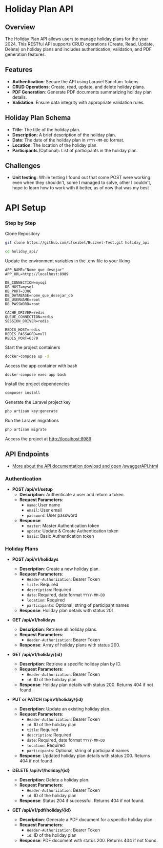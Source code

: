 # Holiday Plan API

## Overview

The Holiday Plan API allows users to manage holiday plans for the year 2024. This RESTful API supports CRUD operations (Create, Read, Update, Delete) on holiday plans and includes authentication, validation, and PDF generation features.

## Features

- **Authentication**: Secure the API using Laravel Sanctum Tokens.
- **CRUD Operations**: Create, read, update, and delete holiday plans.
- **PDF Generation**: Generate PDF documents summarizing holiday plan details.
- **Validation**: Ensure data integrity with appropriate validation rules.

## Holiday Plan Schema

- **Title**: The title of the holiday plan.
- **Description**: A brief description of the holiday plan.
- **Date**: The date of the holiday plan in `YYYY-MM-DD` format.
- **Location**: The location of the holiday plan.
- **Participants** (Optional): List of participants in the holiday plan.

## Challenges

- **Unit testing**: While testing I found out that some POST were working even when they shouldn't, some I managed to solve, other I couldn't, hope to learn how to work with it better, as of now that was my best
  
# API Setup

### Step by Step
Clone Repository
```sh
git clone https://github.com/Lfseibel/Buzzvel-Test.git holiday_api
```
```sh
cd holiday_api/
```

Update the environment variables in the .env file to your liking
```dosini
APP_NAME="Nome que desejar"
APP_URL=http://localhost:8989

DB_CONNECTION=mysql
DB_HOST=mysql
DB_PORT=3306
DB_DATABASE=nome_que_desejar_db
DB_USERNAME=root
DB_PASSWORD=root

CACHE_DRIVER=redis
QUEUE_CONNECTION=redis
SESSION_DRIVER=redis

REDIS_HOST=redis
REDIS_PASSWORD=null
REDIS_PORT=6379
```

Start the project containers
```sh
docker-compose up -d
```

Access the app container with bash
```sh
docker-compose exec app bash
```

Install the project dependencies
```sh
composer install
```

Generate the Laravel project key
```sh
php artisan key:generate
```

Run the Laravel migrations
```sh
php artisan migrate
```

Access the project at
[http://localhost:8989](http://localhost:8989)

## API Endpoints

- [More about the API documentation dowload and open /swaggerAPI.html](/swaggerApi.html)

### Authentication

- **POST /api/v1/setup**
  - **Description**: Authenticate a user and return a token.
  - **Request Parameters**:
    - `name`: User name
    - `email`: User email
    - `password`: User password
  - **Response**: 
    - `master`: Master Authentication token
    - `update`: Update & Create Authentication token
    - `basic`: Basic Authentication token

### Holiday Plans

- **POST /api/v1/holidays**
  - **Description**: Create a new holiday plan.
  - **Request Parameters**:
    - `Header-Authorization`: Bearer Token
    - `title`: Required
    - `description`: Required
    - `date`: Required, date format `YYYY-MM-DD`
    - `location`: Required
    - `participants`: Optional, string of participant names
  - **Response**: Holiday plan details with status 201.

- **GET /api/v1/holidays**
  - **Description**: Retrieve all holiday plans.
  - **Request Parameters**:
    - `Header-Authorization`: Bearer Token
  - **Response**: Array of holiday plans with status 200.

- **GET /api/v1/holiday/{id}**
  - **Description**: Retrieve a specific holiday plan by ID.
  - **Request Parameters**:
    - `Header-Authorization`: Bearer Token
    - `id`: ID of the holiday plan
  - **Response**: Holiday plan details with status 200. Returns 404 if not found.

- **PUT or PATCH /api/v1/holiday/{id}**
  - **Description**: Update an existing holiday plan.
  - **Request Parameters**:
    - `Header-Authorization`: Bearer Token
    - `id`: ID of the holiday plan
    - `title`: Required
    - `description`: Required
    - `date`: Required, date format `YYYY-MM-DD`
    - `location`: Required
    - `participants`: Optional, string of participant names
  - **Response**: Updated holiday plan details with status 200. Returns 404 if not found.

- **DELETE /api/v1/holiday/{id}**
  - **Description**: Delete a holiday plan.
  - **Request Parameters**:
    - `Header-Authorization`: Bearer Token
    - `id`: ID of the holiday plan
  - **Response**: Status 204 if successful. Returns 404 if not found.

- **GET /api/v1/pdf/holiday/{id}**
  - **Description**: Generate a PDF document for a specific holiday plan.
  - **Request Parameters**:
    - `Header-Authorization`: Bearer Token
    - `id`: ID of the holiday plan
  - **Response**: PDF document with status 200. Returns 404 if not found.
